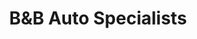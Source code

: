 ---
title: "B&B Auto Specialists"
url: /wappingers-falls/bandb-auto-specialists/
shop: car repair
---